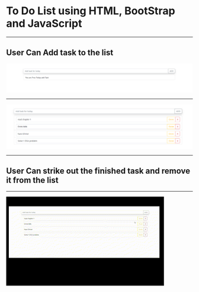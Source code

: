<h1>To Do List using HTML, BootStrap and JavaScript</h1>
<hr>
<h2>User Can Add task to the list </h2>

<img src="https://github.com/mant3sh/vanillaJavaScript-projects/blob/main/todolist/assests/img1.png" alt="">
<hr>
<img src="https://github.com/mant3sh/vanillaJavaScript-projects/blob/main/todolist/assests/img2.png" alt="">
<hr>
<h2>User Can strike out the finished task and remove it from the list</h2>
<hr>
<img src="https://github.com/mant3sh/vanillaJavaScript-projects/blob/main/todolist/assests/todo.gif" alt="">
